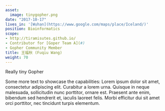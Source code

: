 ```yaml
---
asset:
  image: tinygopher.png
date: "2017-10-17"
lives_in: '[Wuhan](https://www.google.com/maps/place/Iceland/)'
position: Bioinformatics
scope:
- http://tiramisutes.github.io/
- Contributor for [Goper Team A](#)
- Gopher Community Member
title: 王福秋 (Fuqiu Wang)
weight: 70
---
```


Really tiny Gopher

Some more text to showcase the capabilities:
Lorem ipsum dolor sit amet, consectetur adipiscing elit.
Curabitur a lorem urna.
Quisque in neque malesuada, sollicitudin nunc porttitor, ornare est.
Praesent ante enim, bibendum sed hendrerit et, iaculis laoreet felis.
Morbi efficitur dui sit amet orci porttitor, nec tincidunt turpis elementum.
